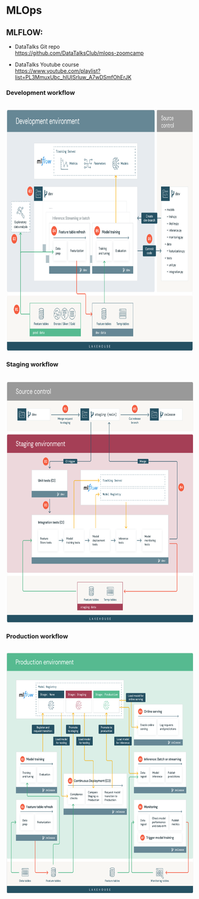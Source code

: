 # MLOps
## MLFLOW:

- DataTalks Git repo
<br>  https://github.com/DataTalksClub/mlops-zoomcamp

- DataTalks Youtube course
<br>  https://www.youtube.com/playlist?list=PL3MmuxUbc_hIUISrluw_A7wDSmfOhErJK


### Development workflow 
<br> <img src="Files/Screenshots/DevStage.png"  width="650" height="650">

### Staging workflow
<br> <img src="Files/Screenshots/Staging.png"  width="650" height="650">

### Production workflow
<br> <img src="Files/Screenshots/Production.png"  width="650" height="650">